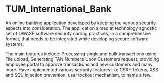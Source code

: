# TUM_International_Bank
An online banking application developed by keeping the various security aspects into consideration.
The application aimed at technology agnostic set of OWASP software security coding practices, in a comprehensive format, that needs to be integrated while developing secure software systems. 

The main features include: Processing single and bulk transactions using File upload, Generating TAN Numbers Upon Customers request, providing employee portal to approve transactions and new customers and many more. Have implemented various security features like CSRF Tokens, XSS and SQL-Injection prevention, user lockout mechanism, to name a few. 
